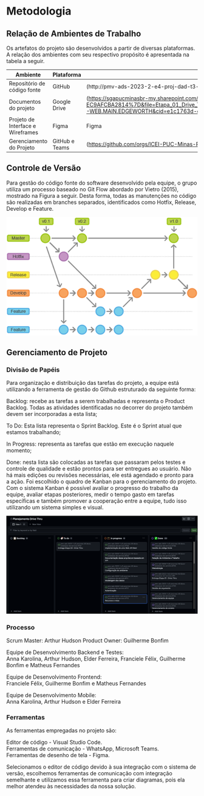 
# Metodologia


## Relação de Ambientes de Trabalho

Os artefatos do projeto são desenvolvidos a partir de diversas plataformas. A relação dos ambientes com seu respectivo propósito é apresentada na tabela a seguir. 






|Ambiente   | Plataforma  |Link de Acesso |
|-------|-------------------------|----|
|Repositório de código fonte| GitHub | (http://pmv-ads-2023-2-e4-proj-dad-t3-gerenciamento_drive_thru/)  | 
|Documentos do projeto| Google Drive | (https://sgapucminasbr-my.sharepoint.com/:w:/r/personal/1399462_sga_pucminas_br/_layouts/15/Doc.aspx?sourcedoc=%7B6F896F2E-10E7-4653-8380-EC9AFCBA2814%7D&file=Etapa_01_Drive_Thru.docx&action=default&mobileredirect=true&DefaultItemOpen=1&login_hint=1399462%40sga.pucminas.br&ct=1695853375403&wdOrigin=OFFICECOM-WEB.MAIN.EDGEWORTH&cid=e1c1763d-ddaf-45dc-901a-cf6ed53523b7&wdPreviousSessionSrc=HarmonyWeb&wdPreviousSession=c05501b8-ba61-4eed-846f-a5f3c2f01b06)|
|Projeto de Interface e Wireframes| Figma  | Figma|
|Gerenciamento do Projeto| GitHub e Teams   | (https://github.com/orgs/ICEI-PUC-Minas-PMV-ADS/projects/287/views/1) |



## Controle de Versão

Para gestão do código fonte do software desenvolvido pela equipe, o grupo utiliza um processo baseado no Git Flow abordado por Vietro (2015), mostrado na Figura a seguir. Desta forma, todas as manutenções no código são realizadas em branches separados, identificados como Hotfix, Release, Develop e Feature.  



![Gestao](https://github.com/ICEI-PUC-Minas-PMV-ADS/pmv-ads-2023-2-e4-proj-dad-t3-gerenciamento_drive_thru/blob/d21bfb5a359f41a8006f0b917b156f78cb9cdfb8/docs/img/Gestao_codigo.png)



## Gerenciamento de Projeto




### Divisão de Papéis

Para organização e distribuição das tarefas do projeto, a equipe está utilizando a ferramenta de gestão do Github estruturado da seguinte forma:  

Backlog: recebe as tarefas a serem trabalhadas e representa o Product Backlog. Todas as atividades identificadas no decorrer do projeto também devem ser incorporadas a esta lista;  

To Do: Esta lista representa o Sprint Backlog. Este é o Sprint atual que estamos trabalhando;  

In Progress: representa as tarefas que estão em execução naquele momento;  

Done: nesta lista são colocadas as tarefas que passaram pelos testes e controle de qualidade e estão prontos para ser entregues ao usuário. Não há mais edições ou revisões necessárias, ele está agendado e pronto para a ação. Foi escolhido o quadro de Kanban para o gerenciamento do projeto. Com o sistema Kanban é possível avaliar o progresso do trabalho da equipe, avaliar etapas posteriores, medir o tempo gasto em tarefas específicas e também promover a cooperação entre a equipe, tudo isso utilizando um sistema simples e visual.  



![Gestao](https://github.com/ICEI-PUC-Minas-PMV-ADS/pmv-ads-2023-2-e4-proj-dad-t3-gerenciamento_drive_thru/blob/d21bfb5a359f41a8006f0b917b156f78cb9cdfb8/docs/img/Gerenciamento_projeto.png)



### Processo

Scrum Master: Arthur Hudson 
Product Owner: Guilherme Bonfim  


Equipe de Desenvolvimento Backend e Testes:  
Anna Karolina, Arthur Hudson, Elder Ferreira, Franciele Félix, Guilherme Bonfim e Matheus Fernandes 


Equipe de Desenvolvimento Frontend:   
Franciele Félix, Guilherme Bonfim e Matheus Fernandes 


Equipe de Desenvolvimento Mobile:  
Anna Karolina, Arthur Hudson e Elder Ferreira

### Ferramentas


As ferramentas empregadas no projeto são:  

Editor de código - Visual Studio Code.  
Ferramentas de comunicação - WhatsApp, Microsoft Teams.  
Ferramentas de desenho de tela -  Figma.  

Selecionamos o editor de código devido à sua integração com o sistema de versão, escolhemos ferramentas de comunicação com integração semelhante e utilizamos essa ferramenta para criar diagramas, pois ela melhor atendeu às necessidades da nossa solução. 


